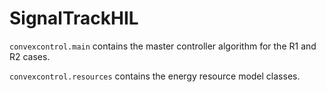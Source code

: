 # SignalTrackHIL

`convexcontrol.main` contains the master controller algorithm for the R1 and R2 cases.

`convexcontrol.resources` contains the energy resource model classes.
